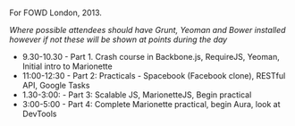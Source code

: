 
![]()

For FOWD London, 2013.

*Where possible attendees should have Grunt, Yeoman and Bower installed however if not these will be shown at points during the day*

* 9.30-10.30 - Part 1. Crash course in Backbone.js, RequireJS, Yeoman, Initial intro to Marionette
* 11:00-12:30 - Part 2: Practicals - Spacebook (Facebook clone), RESTful API, Google Tasks
* 1.30-3:00: - Part 3: Scalable JS, MarionetteJS, Begin practical
* 3:00-5:00 - Part 4: Complete Marionette practical, begin Aura, look at DevTools


